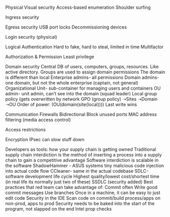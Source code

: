 Physical
Visual security
Access-based enumeration
Shoulder surfing 	

Ingress security

Egress security
USB port locks
Decommissioning devices
 
Login security (physical)

Logical
Authentication
Hard to fake, hard to steal, limited in time
Multifactor 

Authorization & Permission
Least privilege

Domain security
Central DB of users, computers, groups, resources. Like active directory. 
Groups are used to assign domain permissions
The domain is different than local
Enterprise admins- all permissions 
Domain admins- one domain, but not the whole enterprise (captain, not general)
Organizational Unit- sub-container for managing users and containers
OU admin- unit admin, can’t see into the domain (squad leader)
Local group policy (gets overwritten by network GPO (group policy)
➝Sites
➝Domain
		➝OU
Order of power: (OU(domain(site(local))))
	Last write wins

Communication 
Firewalls
	Bidirectional
	Block unused ports
MAC address filtering
(media access control)

Access restrictions

Encryption
IPsec can slow stuff down

Developers as tools: how your supply chain is getting owned
Traditional supply chain interdiction is the method of inserting a process into a supply chain to gain a competitive advantage 
Software interdiction is scalable in the software 
ShadowHammer - ASUS systems tiny malicious code injection into actual code flow
CCleaner- same in the actual codebase
SDLC-software development life cycle
Highest quality/lowest cost/shortest time (in real life its normally just two of these)
SSDLC (security added)
Best practices that red team can take advantage of:
Commit often
Write good commit messages
Use branches 
Once in a machine, it can be easy to just edit code
Security in the IDE
Scan code on commit/build process/apps on non-prod, apps to prod
Security needs to be baked into the start of the program, not slapped on the end
Intel prop checks


